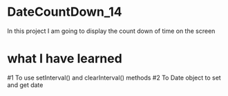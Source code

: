 # DateCountDown_14
In this project I am going to display the count down of time on the screen

# what I have learned

#1 To use setInterval() and clearInterval() methods 
#2 To Date object to set and get date